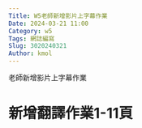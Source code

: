 ```yaml
---
Title: W5老師新增影片上字幕作業
Date: 2024-03-21 11:00
Category: w5
Tags: 網誌編寫
Slug: 3020240321
Author: kmol
---
```


老師新增影片上字幕作業

<!-- PELICAN_END_SUMMARY -->
# 新增翻譯作業1-11頁


